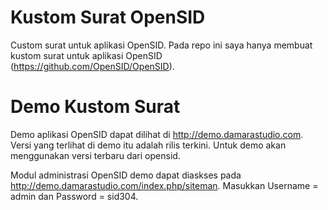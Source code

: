 # Kustom Surat OpenSID
Custom surat untuk aplikasi OpenSID.
Pada repo ini saya hanya membuat kustom surat untuk aplikasi OpenSID (https://github.com/OpenSID/OpenSID).

# Demo Kustom Surat
Demo aplikasi OpenSID dapat dilihat di http://demo.damarastudio.com. Versi yang terlihat di demo itu adalah rilis terkini. Untuk demo akan menggunakan versi terbaru dari opensid.

Modul administrasi OpenSID demo dapat diaskses pada http://demo.damarastudio.com/index.php/siteman. Masukkan Username = admin dan Password = sid304.
